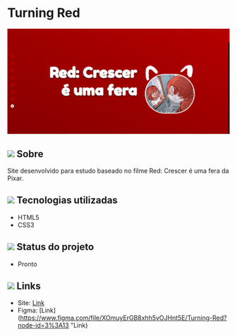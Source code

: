# Turning Red
<img src="assets/page.png">

## <img src="https://cdn-icons-png.flaticon.com/512/1752/1752919.png" width="40px;"> Sobre
Site desenvolvido para estudo baseado no filme Red: Crescer é uma fera da Pixar.

## <img src="https://cdn-icons-png.flaticon.com/512/1752/1752919.png" width="40px;"> Tecnologias utilizadas
- HTML5
- CSS3

## <img src="https://cdn-icons-png.flaticon.com/512/1752/1752919.png" width="40px;"> Status do projeto
- Pronto

## <img src="https://cdn-icons-png.flaticon.com/512/1752/1752919.png" width="40px;"> Links 
- Site: [Link](https://turning-red-blackkseaw.netlify.app/ "Link")
- Figma: [Link](https://www.figma.com/file/XOmuyErGB8xhh5vOJHnt5E/Turning-Red?node-id=3%3A13 "Link)
